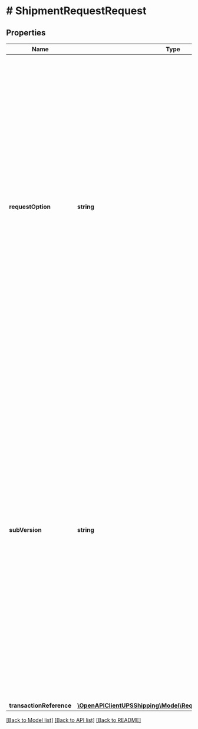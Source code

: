 # # ShipmentRequestRequest

## Properties

Name | Type | Description | Notes
------------ | ------------- | ------------- | -------------
**requestOption** | **string** | Optional Processing.    Note: Full address validation is not performed. Therefore, it is the responsibility of the Shipping Tool User to ensure the address entered is correct to avoid an address correction fee.  Valid values: nonvalidate &#x3D; No street level address validation would be performed, but Postal Code/State combination validation would still be performed.  validate &#x3D; No street level address validation would be performed, but City/State/Postal Code/ combination validation would still be performed. |
**subVersion** | **string** | When UPS introduces new elements in the response that are not associated with new request elements, Subversion is used. This ensures backward compatibility.  To get such elements you need to have the right Subversion. The value of the subversion is explained in the Response element Description.  Example: Itemized Charges are returned only when the Subversion element is present and greater than or equal to 1601.   Format: YYMM &#x3D; Year and month of the release.  Example: 1607 &#x3D; 2016 July  Supported values: 1601, 1607, 1701, 1707, 1801, 1807, 2108, 2205 | [optional]
**transactionReference** | [**\OpenAPIClientUPSShipping\Model\RequestTransactionReference**](RequestTransactionReference.md) |  | [optional]

[[Back to Model list]](../../README.md#models) [[Back to API list]](../../README.md#endpoints) [[Back to README]](../../README.md)
